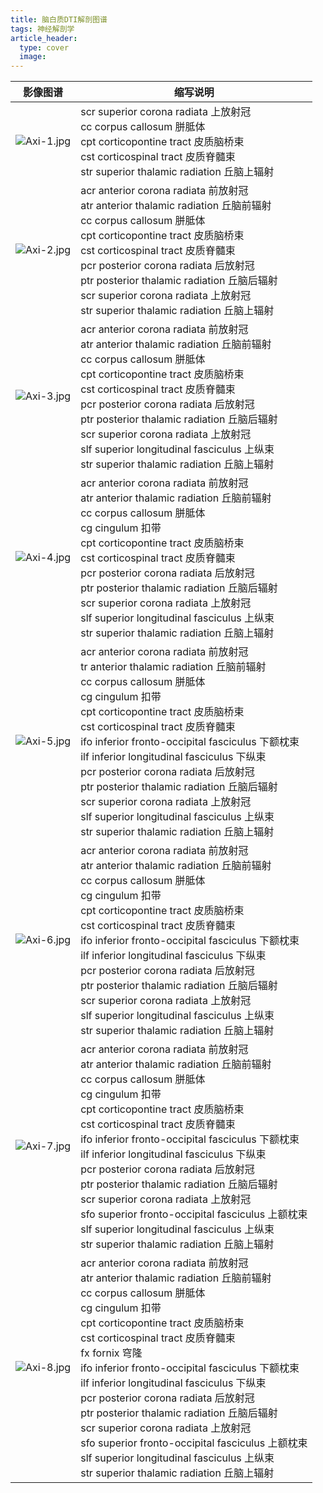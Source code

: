 ```yaml
---
title: 脑白质DTI解剖图谱
tags: 神经解剖学
article_header:
  type: cover
  image:
---
```


 | 影像图谱 | 缩写说明 |
 | ---- | ---- |
 | ![Axi-1.jpg](https://image-bed-1300186205.cos.ap-hongkong.myqcloud.com/Axi-1.jpg) | scr    superior corona radiata             上放射冠<br>cc    corpus callosum             胼胝体<br>cpt    corticopontine tract             皮质脑桥束<br>cst    corticospinal tract             皮质脊髓束<br>str    superior thalamic radiation             丘脑上辐射 | 
 | ![Axi-2.jpg](https://image-bed-1300186205.cos.ap-hongkong.myqcloud.com/Axi-2.jpg) | acr    anterior corona radiata             前放射冠<br>atr    anterior thalamic radiation             丘脑前辐射<br>cc    corpus callosum             胼胝体<br>cpt    corticopontine tract             皮质脑桥束<br>cst    corticospinal tract             皮质脊髓束<br>pcr    posterior corona radiata             后放射冠<br>ptr    posterior thalamic radiation             丘脑后辐射<br>scr    superior corona radiata             上放射冠<br>str    superior thalamic radiation             丘脑上辐射 | 
 | ![Axi-3.jpg](https://image-bed-1300186205.cos.ap-hongkong.myqcloud.com/Axi-3.jpg) | acr    anterior corona radiata             前放射冠<br>atr    anterior thalamic radiation        丘脑前辐射<br>cc     corpus callosum                         胼胝体<br>cpt    corticopontine tract                   皮质脑桥束<br>cst    corticospinal tract                       皮质脊髓束<br>pcr    posterior corona radiata            后放射冠<br>ptr    posterior thalamic radiation       丘脑后辐射<br>scr    superior corona radiata              上放射冠<br>slf    superior longitudinal fasciculus   上纵束<br>str    superior thalamic radiation         丘脑上辐射 | 
 | ![Axi-4.jpg](https://image-bed-1300186205.cos.ap-hongkong.myqcloud.com/Axi-4.jpg) | acr    anterior corona radiata            前放射冠<br>atr    anterior thalamic radiation        丘脑前辐射<br>cc     corpus callosum                         胼胝体<br>cg     cingulum                                   扣带<br>cpt    corticopontine tract                  皮质脑桥束<br>cst    corticospinal tract                      皮质脊髓束<br>pcr    posterior corona radiata           后放射冠<br>ptr    posterior thalamic radiation       丘脑后辐射<br>scr    superior corona radiata              上放射冠<br>slf    superior longitudinal fasciculus   上纵束<br>str    superior thalamic radiation          丘脑上辐射 | 
 | ![Axi-5.jpg](https://image-bed-1300186205.cos.ap-hongkong.myqcloud.com/Axi-5.jpg) | acr    anterior corona radiata                      前放射冠<br>tr    anterior thalamic radiation                丘脑前辐射<br>cc     corpus callosum                                 胼胝体<br>cg     cingulum   扣带<br>cpt    corticopontine tract                          皮质脑桥束<br>cst    corticospinal tract                              皮质脊髓束<br>ifo    inferior fronto-occipital fasciculus     下额枕束<br>ilf    inferior longitudinal fasciculus            下纵束<br>pcr    posterior corona radiata                    后放射冠<br>ptr    posterior thalamic radiation              丘脑后辐射<br>scr    superior corona radiata                     上放射冠<br>slf    superior longitudinal fasciculus         上纵束<br>str    superior thalamic radiation               丘脑上辐射| 
 | ![Axi-6.jpg](https://image-bed-1300186205.cos.ap-hongkong.myqcloud.com/Axi-6.jpg) | acr    anterior corona radiata                      前放射冠<br>atr    anterior thalamic radiation                丘脑前辐射<br>cc     corpus callosum                                 胼胝体<br>cg     cingulum                                           扣带<br>cpt    corticopontine tract                          皮质脑桥束<br>cst    corticospinal tract                              皮质脊髓束<br>ifo    inferior fronto-occipital fasciculus     下额枕束<br>ilf    inferior longitudinal fasciculus            下纵束<br>pcr    posterior corona radiata                    后放射冠<br>ptr    posterior thalamic radiation              丘脑后辐射<br>scr    superior corona radiata                     上放射冠<br>slf    superior longitudinal fasciculus         上纵束<br>str    superior thalamic radiation               丘脑上辐射 |  
 | ![Axi-7.jpg](https://image-bed-1300186205.cos.ap-hongkong.myqcloud.com/Axi-7.jpg) | acr    anterior corona radiata                        前放射冠<br>atr    anterior thalamic radiation                  丘脑前辐射<br>cc     corpus callosum                                   胼胝体<br>cg     cingulum                                             扣带<br>cpt    corticopontine tract                            皮质脑桥束<br>cst    corticospinal tract                                皮质脊髓束<br>ifo     inferior fronto-occipital fasciculus     下额枕束<br>ilf      inferior longitudinal fasciculus            下纵束<br>pcr    posterior corona radiata                      后放射冠<br>ptr    posterior thalamic radiation                丘脑后辐射<br>scr    superior corona radiata                       上放射冠<br>sfo    superior fronto-occipital fasciculus      上额枕束<br>slf    superior longitudinal fasciculus             上纵束<br>str    superior thalamic radiation                   丘脑上辐射 | 
| ![Axi-8.jpg](https://image-bed-1300186205.cos.ap-hongkong.myqcloud.com/Axi-8.jpg) | acr    anterior corona radiata                          前放射冠<br>atr    anterior thalamic radiation                    丘脑前辐射<br>cc     corpus callosum         胼胝体<br>cg     cingulum         扣带<br>cpt    corticopontine tract   皮质脑桥束<br>cst    corticospinal tract      皮质脊髓束<br>fx     fornix       穹隆<br>ifo    inferior fronto-occipital fasciculus          下额枕束<br>ilf    inferior longitudinal fasciculus                 下纵束<br>pcr    posterior corona radiata                        后放射冠<br>ptr    posterior thalamic radiation                  丘脑后辐射<br>scr    superior corona radiata                         上放射冠<br>sfo    superior fronto-occipital fasciculus      上额枕束<br>slf    superior longitudinal fasciculus             上纵束<br>str    superior thalamic radiation                   丘脑上辐射 | 
 
 
 
 
